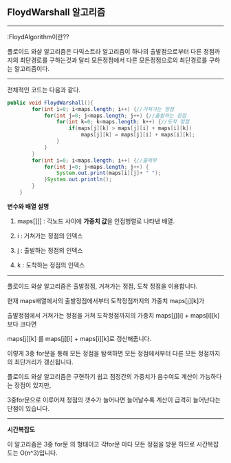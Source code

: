 ## FloydWarshall 알고리즘

----------------------

:FloydAlgorithm이란??    

플로이드 와샬 알고리즘은 다익스트라 알고리즘이 하나의 출발점으로부터 다른 정점까지의 최단경로를 구하는것과 달리 모든정점에서 다른 모든정점으로의 최단경로를 구하는 알고리즘이다.    

---------

전체적인 코드는 다음과 같다.   

```java
public void FloydWarshall(){
        for(int i=0; i<maps.length; i++) {//거쳐가는 정점
            for(int j=0; j<maps.length; j++) {//출발하는 정점
                for(int k=0; k<maps.length; k++) {//도착 정점
                    if(maps[j][k] > maps[j][i] + maps[i][k])
                        maps[j][k] = maps[j][i] + maps[i][k];
                }
            }
        }
        for(int i=0; i<maps.length; i++) {//출력부
            for(int j=0; j<maps.length; j++) {
                System.out.print(maps[i][j]+ " ");
            }System.out.println();
        }
    }
```

**변수와 배열 설명**     

1.  maps\[]\[] : 각노드 사이에 **가중치 값**을 인접행렬로 나타낸 배열.     

2. i : 거쳐가는 정점의 인덱스     
3. j : 출발하는 정점의 인덱스     
4. k : 도착하는 정점의 인덱스       

----------

플로이드 와샬 알고리즘은 출발정점, 거쳐가는 정점, 도착 정점을 이용합니다.        

현재 maps배열에서의 출발정점에서부터 도착정점까지의 가중치 maps\[j]\[k]가       

출발정점에서 거쳐가는 정점을 거쳐 도착정점까지의 가중치 maps\[j]\[i] + maps\[i]\[k] 보다 크다면    

maps\[j]\[k] 를 maps\[j]\[i] + maps\[i]\[k]로 갱신해줍니다.    

이렇게 3중 for문을 통해 모든 정점을 탐색하면 모든 정점에서부터 다른 모든 정점까지의 최단거리가 갱신됩니다.        

플로이드 와샬 알고리즘은 구현하기 쉽고 점정간의 가중치가 음수여도 계산이 가능하다는 장점이 있지만,     

3중for문으로 이루어져 정점의 갯수가 늘어나면 늘어날수록 계산이 급격히 늘어난다는 단점이 있습니다.     

-----------

**시간복잡도**     

이 알고리즘은 3중 for문 의 형태이고 각for문 마다 모든 정점을 방문 하므로 시간복잡도는 O(n^3)입니다.     



